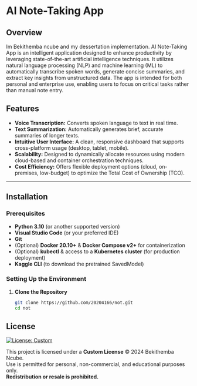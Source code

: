 # AI Note-Taking App

## Overview
Im Bekithemba ncube and my dessertation implementation.
AI Note-Taking App is an intelligent application designed to enhance productivity by leveraging state-of-the-art artificial intelligence techniques. It utilizes natural language processing (NLP) and machine learning (ML) to automatically transcribe spoken words, generate concise summaries, and extract key insights from unstructured data. The app is intended for both personal and enterprise use, enabling users to focus on critical tasks rather than manual note entry.

## Features

- **Voice Transcription:** Converts spoken language to text in real time.  
- **Text Summarization:** Automatically generates brief, accurate summaries of longer texts.    
- **Intuitive User Interface:** A clean, responsive dashboard that supports cross-platform usage (desktop, tablet, mobile).  
- **Scalability:** Designed to dynamically allocate resources using modern cloud-based and container orchestration techniques.  
- **Cost Efficiency:** Offers flexible deployment options (cloud, on-premises, low-budget) to optimize the Total Cost of Ownership (TCO).

---

## Installation

### Prerequisites

- **Python 3.10** (or another supported version)  
- **Visual Studio Code** (or your preferred IDE)  
- **Git**  
- (Optional) **Docker 20.10+** & **Docker Compose v2+** for containerization  
- (Optional) **kubectl** & access to a **Kubernetes cluster** (for production deployment)  
- **Kaggle CLI** (to download the pretrained SavedModel)

### Setting Up the Environment

1. **Clone the Repository**  
   ```bash
   git clone https://github.com/20204166/not.git
   cd not

## License

[![License: Custom](https://img.shields.io/badge/license-Custom-lightgrey)](./LICENSE)

This project is licensed under a **Custom License** © 2024 Bekithemba Ncube.  
Use is permitted for personal, non-commercial, and educational purposes only.  
**Redistribution or resale is prohibited.**

